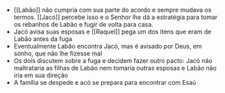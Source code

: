- [[Labão]] não cumpria com sua parte do acordo e sempre mudava os termos. [[Jacó]] percebe isso e o Senhor lhe dá a estratégia para tomar os rebanhos de Labão e fugir de volta para casa.
- Jacó avisa suas esposas e [[Raquel]] pega um dos ítens que eram de Labão antes da fuga
- Eventualmente Labão encontra Jacó, mas é avisado por Deus, em sonho, que não lhe fizesse mal
- Os dois discutem sobre a fuga e decidem fazer outro pacto: Jacó não maltrataria as filhas de Labão nem tomaria outras esposas e Labão não iria em sua direção
- A família se despede e acó se prepara para encontrar com Esaú